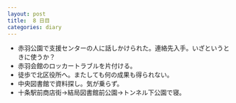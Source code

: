 ```yaml
---
layout: post
title:  8 日目
categories: diary
---
```


* 赤羽公園で支援センターの人に話しかけられた。連絡先入手。いざというときに使うか？
* 赤羽会館のロッカートラブルを片付ける。
* 徒歩で北区役所へ。またしても何の成果も得られない。
* 中央図書館で資料探し。気が乗らず。
* 十条駅前商店街→結局図書館前公園→トンネル下公園で寝。
